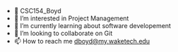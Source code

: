 - 👋 CSC154_Boyd
- 👀 I’m interested in Project Management
- 🌱 I’m currently learning about software developement
- 💞️ I’m looking to collaborate on Git
- 📫 How to reach me dboyd@my.waketech.edu

<!---
DABofCode/DABofCode is a ✨ special ✨ repository because its `README.md` (this file) appears on your GitHub profile.
You can click the Preview link to take a look at your changes.
--->
